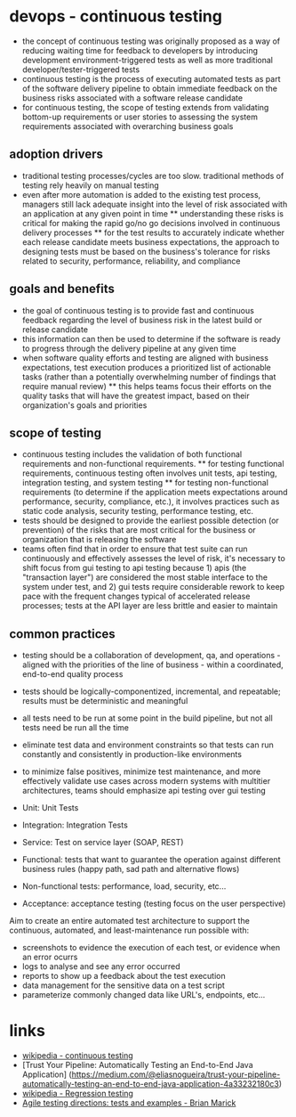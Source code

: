
# devops - continuous testing


* the concept of continuous testing was originally proposed as a way of reducing waiting time for feedback to developers by introducing development environment-triggered tests as well as more traditional developer/tester-triggered tests
* continuous testing is the process of executing automated tests as part of the software delivery pipeline to obtain immediate feedback on the business risks associated with a software release candidate
* for continuous testing, the scope of testing extends from validating bottom-up requirements or user stories to assessing the system requirements associated with overarching business goals


## adoption drivers
* traditional testing processes/cycles are too slow. traditional methods of testing rely heavily on manual testing
* even after more automation is added to the existing test process, managers still lack adequate insight into the level of risk associated with an application at any given point in time
** understanding these risks is critical for making the rapid go/no go decisions involved in continuous delivery processes
** for the test results to accurately indicate whether each release candidate meets business expectations, the approach to designing tests must be based on the business's tolerance for risks related to security, performance, reliability, and compliance


## goals and benefits
* the goal of continuous testing is to provide fast and continuous feedback regarding the level of business risk in the latest build or release candidate
* this information can then be used to determine if the software is ready to progress through the delivery pipeline at any given time
* when software quality efforts and testing are aligned with business expectations, test execution produces a prioritized list of actionable tasks (rather than a potentially overwhelming number of findings that require manual review)
** this helps teams focus their efforts on the quality tasks that will have the greatest impact, based on their organization's goals and priorities


## scope of testing
* continuous testing includes the validation of both functional requirements and non-functional requirements.
** for testing functional requirements, continuous testing often involves unit tests, api testing, integration testing, and system testing
** for testing non-functional requirements (to determine if the application meets expectations around performance, security, compliance, etc.), it involves practices such as static code analysis, security testing, performance testing, etc.
* tests should be designed to provide the earliest possible detection (or prevention) of the risks that are most critical for the business or organization that is releasing the software
* teams often find that in order to ensure that test suite can run continuously and effectively assesses the level of risk, it's necessary to shift focus from gui testing to api testing because 1) apis (the "transaction layer") are considered the most stable interface to the system under test, and 2) gui tests require considerable rework to keep pace with the frequent changes typical of accelerated release processes; tests at the API layer are less brittle and easier to maintain


## common practices
* testing should be a collaboration of development, qa, and operations - aligned with the priorities of the line of business - within a coordinated, end-to-end quality process
* tests should be logically-componentized, incremental, and repeatable; results must be deterministic and meaningful
* all tests need to be run at some point in the build pipeline, but not all tests need be run all the time
* eliminate test data and environment constraints so that tests can run constantly and consistently in production-like environments
* to minimize false positives, minimize test maintenance, and more effectively validate use cases across modern systems with multitier architectures, teams should emphasize api testing over gui testing



* Unit: Unit Tests
* Integration: Integration Tests
* Service: Test on service layer (SOAP, REST)
* Functional: tests that want to guarantee the operation against different business rules (happy path, sad path and alternative flows)
* Non-functional tests: performance, load, security, etc...
* Acceptance: acceptance testing (testing focus on the user perspective)

Aim to create an entire automated test architecture to support the continuous, automated, and least-maintenance run possible with:
* screenshots to evidence the execution of each test, or evidence when an error ocurrs
* logs to analyse and see any error occurred
* reports to show up a feedback about the test execution
* data management for the sensitive data on a test script
* parameterize commonly changed data like URL's, endpoints, etc...


# links
* [wikipedia - continuous testing](https://en.wikipedia.org/wiki/Continuous_testing)
* [Trust Your Pipeline: Automatically Testing an End-to-End Java Application] (https://medium.com/@eliasnogueira/trust-your-pipeline-automatically-testing-an-end-to-end-java-application-4a33232180c3)
* [wikipedia - Regression testing](https://en.wikipedia.org/wiki/Regression_testing)
* [Agile testing directions: tests and examples - Brian Marick](http://www.exampler.com/old-blog/2003/08/22/#agile-testing-project-2)


